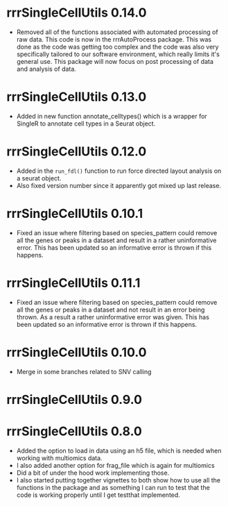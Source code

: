 # rrrSingleCellUtils 0.14.0

- Removed all of the functions associated with automated processing of raw data. This code is now in the rrrAutoProcess package. This was done as the code was getting too complex and the code was also very specifically tailored to our software environment, which really limits it's general use. This package will now focus on post processing of data and analysis of data.

# rrrSingleCellUtils 0.13.0

- Added in new function annotate_celltypes() which is a wrapper for SingleR to annotate cell types in a Seurat object.

# rrrSingleCellUtils 0.12.0

- Added in the `run_fdl()` function to run force directed layout analysis on a seurat object.
- Also fixed version number since it apparently got mixed up last release.

# rrrSingleCellUtils 0.10.1

- Fixed an issue where filtering based on species_pattern could remove all the genes or peaks in a dataset and result in a rather uninformative error. This has been updated so an informative error is thrown if this happens.

# rrrSingleCellUtils 0.11.1

- Fixed an issue where filtering based on species_pattern could remove all the genes or peaks in a dataset and not result in an error being thrown. As a result a rather uninformative error was given. This has been updated so an informative error is thrown if this happens.

# rrrSingleCellUtils 0.10.0

- Merge in some branches related to SNV calling

# rrrSingleCellUtils 0.9.0

# rrrSingleCellUtils 0.8.0

- Added the option to load in data using an h5 file, which is needed when working with multiomics data.
- I also added another option for frag_file which is again for multiomics
- Did a bit of under the hood work implementing those.
- I also started putting together vignettes to both show how to use all the functions in the package and as something I can run to test that the code is working properly until I get testthat implemented.
